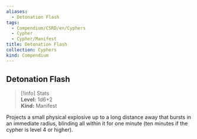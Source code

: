 ```yaml
---
aliases:
  - Detonation Flash
tags:
  - Compendium/CSRD/en/Cyphers
  - Cypher
  - Cypher/Manifest
title: Detonation Flash
collection: Cyphers
kind: Compendium
---
```

## Detonation Flash  
>[!info] Stats  
> **Level:** 1d6+2  
> **Kind:** Manifest
  
Projects a small physical explosive up to a long distance away that bursts in an immediate radius, blinding all within it for one minute (ten minutes if the cypher is level 4 or higher).